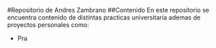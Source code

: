 #Repositorio de Andres Zambrano
##Contenido
En este repositorio se encuentra contenido de distintas practicas universitaria ademas de proyectos personales como:
* Pra
